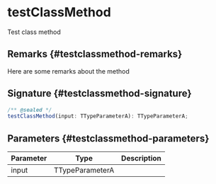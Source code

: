 # testClassMethod

Test class method

## Remarks {#testclassmethod-remarks}

Here are some remarks about the method

## Signature {#testclassmethod-signature}

```typescript
/** @sealed */
testClassMethod(input: TTypeParameterA): TTypeParameterA;
```

## Parameters {#testclassmethod-parameters}

|  Parameter | Type | Description |
|  --- | --- | --- |
|  input | TTypeParameterA |  |